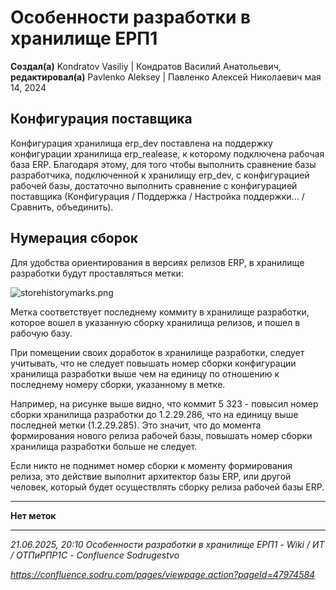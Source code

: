 # Особенности разработки в хранилище ЕРП1

**Создал(а)** Kondratov Vasiliy | Кондратов Василий Анатольевич, **редактировал(а)** Pavlenko Aleksey | Павленко Алексей Николаевич мая 14, 2024

## Конфигурация поставщика

Конфигурация хранилища erp_dev поставлена на поддержку конфигурации хранилища erp_realease, к которому подключена рабочая база ERP. Благодаря этому, для того чтобы выполнить сравнение базы разработчика, подключенной к хранилищу erp_dev, с конфигурацией рабочей базы, достаточно выполнить сравнение с конфигурацией поставщика (Конфигурация / Поддержка / Настройка поддержки... / Сравнить, объединить).

## Нумерация сборок

Для удобства ориентирования в версиях релизов ERP, в хранилище разработки будут проставляться метки:

![storehistorymarks.png](storehistorymarks.png)

Метка соответствует последнему коммиту в хранилище разработки, которое вошел в указанную сборку хранилища релизов, и пошел в рабочую базу.

При помещении своих доработок в хранилище разработки, следует учитывать, что не следует повышать номер сборки конфигурации хранилища разработки выше чем на единицу по отношению к последнему номеру сборки, указанному в метке.

Например, на рисунке выше видно, что коммит 5 323 - повысил номер сборки хранилища разработки до 1.2.29.286, что на единицу выше последней метки (1.2.29.285). Это значит, что до момента формирования нового релиза рабочей базы, повышать номер сборки хранилища разработки больше не следует.

Если никто не поднимет номер сборки к моменту формирования релиза, это действие выполнит архитектор базы ERP, или другой человек, который будет осуществлять сборку релиза рабочей базы ERP.

---

**Нет меток**

---

*21.06.2025, 20:10 Особенности разработки в хранилище ЕРП1 - Wiki / ИТ / ОТПиРПР1С - Confluence Sodrugestvo*

*https://confluence.sodru.com/pages/viewpage.action?pageId=47974584*